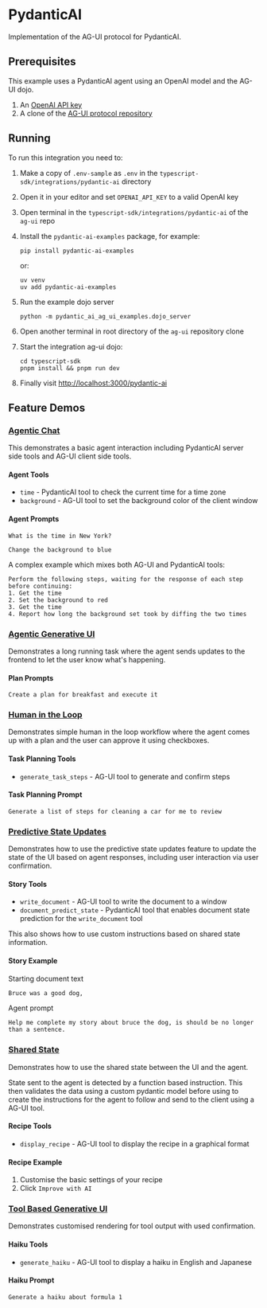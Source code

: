 # PydanticAI

Implementation of the AG-UI protocol for PydanticAI.

## Prerequisites

This example uses a PydanticAI agent using an OpenAI model and the AG-UI dojo.

1. An [OpenAI API key](https://help.openai.com/en/articles/4936850-where-do-i-find-my-openai-api-key)
2. A clone of the [AG-UI protocol repository](https://github.com/ag-ui-protocol/ag-ui)

## Running

To run this integration you need to:

1. Make a copy of `.env-sample` as `.env` in the `typescript-sdk/integrations/pydantic-ai` directory
2. Open it in your editor and set `OPENAI_API_KEY` to a valid OpenAI key
3. Open terminal in the `typescript-sdk/integrations/pydantic-ai` of the `ag-ui` repo
4. Install the `pydantic-ai-examples` package, for example:

    ```shell
    pip install pydantic-ai-examples
    ```

    or:

    ```shell
    uv venv
    uv add pydantic-ai-examples
    ```

5. Run the example dojo server

    ```shell
    python -m pydantic_ai_ag_ui_examples.dojo_server
    ```

6. Open another terminal in root directory of the `ag-ui` repository clone
7. Start the integration ag-ui dojo:

    ```shell
    cd typescript-sdk
    pnpm install && pnpm run dev
    ```

8. Finally visit [http://localhost:3000/pydantic-ai](http://localhost:3000/pydantic-ai)

## Feature Demos

### [Agentic Chat](http://localhost:3000/pydantic-ai/feature/agentic_chat)

This demonstrates a basic agent interaction including PydanticAI server side
tools and AG-UI client side tools.

#### Agent Tools

- `time` - PydanticAI tool to check the current time for a time zone
- `background` - AG-UI tool to set the background color of the client window

#### Agent Prompts

```text
What is the time in New York?
```

```text
Change the background to blue
```

A complex example which mixes both AG-UI and PydanticAI tools:

```text
Perform the following steps, waiting for the response of each step before continuing:
1. Get the time
2. Set the background to red
3. Get the time
4. Report how long the background set took by diffing the two times
```

### [Agentic Generative UI](http://localhost:3000/pydantic-ai/feature/agentic_generative_ui)

Demonstrates a long running task where the agent sends updates to the frontend
to let the user know what's happening.

#### Plan Prompts

```text
Create a plan for breakfast and execute it
```

### [Human in the Loop](http://localhost:3000/pydantic-ai/feature/human_in_the_loop)

Demonstrates simple human in the loop workflow where the agent comes up with a
plan and the user can approve it using checkboxes.

#### Task Planning Tools

- `generate_task_steps` - AG-UI tool to generate and confirm steps

#### Task Planning Prompt

```text
Generate a list of steps for cleaning a car for me to review
```

### [Predictive State Updates](http://localhost:3000/pydantic-ai/feature/predictive_state_updates)

Demonstrates how to use the predictive state updates feature to update the state
of the UI based on agent responses, including user interaction via user
confirmation.

#### Story Tools

- `write_document` - AG-UI tool to write the document to a window
- `document_predict_state` - PydanticAI tool that enables document state
  prediction for the `write_document` tool

This also shows how to use custom instructions based on shared state information.

#### Story Example

Starting document text

```markdown
Bruce was a good dog,
```

Agent prompt

```text
Help me complete my story about bruce the dog, is should be no longer than a sentence.
```

### [Shared State](http://localhost:3000/pydantic-ai/feature/shared_state)

Demonstrates how to use the shared state between the UI and the agent.

State sent to the agent is detected by a function based instruction. This then
validates the data using a custom pydantic model before using to create the
instructions for the agent to follow and send to the client using a AG-UI tool.

#### Recipe Tools

- `display_recipe` - AG-UI tool to display the recipe in a graphical format

#### Recipe Example

1. Customise the basic settings of your recipe
2. Click `Improve with AI`

### [Tool Based Generative UI](http://localhost:3000/pydantic-ai/feature/tool_based_generative_ui)

Demonstrates customised rendering for tool output with used confirmation.

#### Haiku Tools

- `generate_haiku` - AG-UI tool to display a haiku in English and Japanese

#### Haiku Prompt

```text
Generate a haiku about formula 1
```
